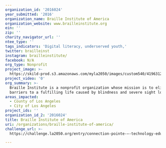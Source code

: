 ```yaml
---
organization_id: '2016024'
year_submitted: '2016'
organization_name: Braille Institute of America
organization_website: www.brailleinstitute.org
ein: ''
zip: ''
charity_navigator_url: ''
ntee_type: ''
tags_indicators: 'Digital literacy, underserved youth,'
twitter: brailleinst
instagram: brailleinstitute/
facebook: N/A
org_type: Nonprofit
project_image: >-
  https://skild-prod.s3.amazonaws.com/myla2050/images/custom540/4196312265741-team91.jpg
project_video: '0'
org_summary: >-
  Braille Institute is a nonprofit organization whose mission is to eliminate
  barriers to a fulfilling life caused by blindness and severe sight loss.
areas_impacted:
  - County of Los Angeles
  - City of Los Angeles
project_ids: ''
organization_id_2: '2016024'
title: Braille Institute of America
uri: /organizations/braille-institute-of-america/
challenge_url: >-
  https://challenge.la2050.org/entry/connection-pointe-–-technology-education-tools-for-blind-teachers-and-students

---
```

